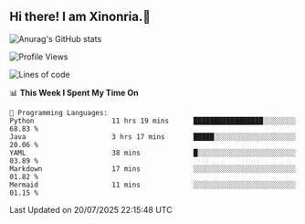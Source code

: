 ## Hi there! I am Xinonria.👋

![Anurag's GitHub stats](https://status-git-main-xinonrias-projects-f26540e3.vercel.app/api?username=xinonria&hide=stars,issues)

<!--START_SECTION:waka-->
![Profile Views](http://img.shields.io/badge/Profile%20Views-0-blue)

![Lines of code](https://img.shields.io/badge/From%20Hello%20World%20I%27ve%20Written-3.8%20million%20lines%20of%20code-blue)

📊 **This Week I Spent My Time On** 

```text
💬 Programming Languages: 
Python                   11 hrs 19 mins      █████████████████░░░░░░░░   68.83 % 
Java                     3 hrs 17 mins       █████░░░░░░░░░░░░░░░░░░░░   20.06 % 
YAML                     38 mins             █░░░░░░░░░░░░░░░░░░░░░░░░   03.89 % 
Markdown                 17 mins             ░░░░░░░░░░░░░░░░░░░░░░░░░   01.82 % 
Mermaid                  11 mins             ░░░░░░░░░░░░░░░░░░░░░░░░░   01.15 % 
```


 Last Updated on 20/07/2025 22:15:48 UTC
<!--END_SECTION:waka-->

<!--
**xinonria/xinonria** is a ✨ _special_ ✨ repository because its `README.md` (this file) appears on your GitHub profile.

Here are some ideas to get you started:

- 🔭 I’m currently working on ...
- 🌱 I’m currently learning ...
- 👯 I’m looking to collaborate on ...
- 🤔 I’m looking for help with ...
- 💬 Ask me about ...
- 📫 How to reach me: ...
- 😄 Pronouns: ...
- ⚡ Fun fact: ...
-->

